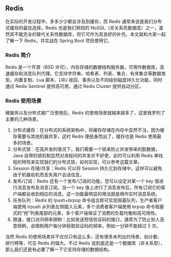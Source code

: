 ## Redis

在实际的开发过程中，多多少少都会涉及到缓存，而 Redis 通常来说是我们分布式缓存的最佳选择。Redis 也是我们熟知的 NoSQL（非关系性数据库）之一，虽然其不能完全的替代关系性数据库，但它可作为其良好的补充。本文就和大家一起了解一下 Redis，并实战在 Spring Boot 项目使用它。

### Redis 简介

Redis 是一个开源（BSD 许可）、内存存储的数据结构服务器，可用作数据库，高速缓存和消息队列代理。它支持字符串、哈希表、列表、集合、有序集合等数据类型。内置复制、Lua 脚本、LRU 收回、事务以及不同级别磁盘持久化功能，同时通过 Redis Sentinel 提供高可用，通过 Redis Cluster 提供自动分区。

### Redis 使用场景

微服务以及分布式被广泛使用后，Redis 的使用场景就越来越多了，这里我罗列了主要的几种场景。

1. 分布式缓存：在分布式的系统架构中，将缓存存储在内存中显然不当，因为缓存需要与其他机器共享，这时 Redis 便挺身而出了，缓存也是 Redis 使用最多的场景。
2. 分布式锁：在高并发的情况下，我们需要一个锁来防止并发带来的脏数据，Java 自带的锁机制显然对进程间的并发并不好使，此时可以利用 Redis 单线程的特性来实现我们的分布式锁，如何实现，可以参考这篇文章。
3. Session 存储/共享：Redis 可以将 Session 持久化到存储中，这样可以避免由于机器宕机而丢失用户会话信息。
4. 发布/订阅：Redis 还有一个发布/订阅的功能，您可以设定对某一个 key 值进行消息发布及消息订阅，当一个 key 值上进行了消息发布后，所有订阅它的客户端都会收到相应的消息。这一功能最明显的用法就是用作实时消息系统。
5. 任务队列：Redis 的 lpush+brpop 命令组合即可实现阻塞队列，生产者客户端使用 lrpush 从列表左侧插入元素，多个消费者客户端使用 brpop 命令阻塞式的”抢”列表尾部的元素，多个客户端保证了消费的负载均衡和高可用性。
6. 限速，接口访问频率限制：比如发送短信验证码的接口，通常为了防止别人恶意频刷，会限制用户每分钟获取验证码的频率，例如一分钟不能超过 5 次。

当然 Redis 的使用场景并不仅仅只有这么多，还有很多未列出的场景，如计数、排行榜等，可见 Redis 的强大。不过 Redis 说到底还是一个数据库（非关系型），那么我们还是有必要了解一下它支持存储的数据结构。

